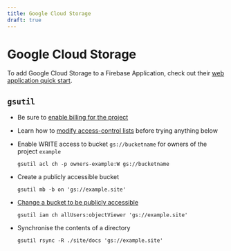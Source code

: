 ```yaml
---
title: Google Cloud Storage
draft: true
---
```


# Google Cloud Storage

To add Google Cloud Storage to a Firebase Application, check out their
[web application quick start](https://firebase.google.com/docs/storage/web/start).

## `gsutil`

* Be sure to [enable billing for the project](https://console.cloud.google.com/billing/projects)

* Learn how to [modify access-control lists](https://cloud.google.com/storage/docs/gsutil/commands/acl#ch-examples) before trying anything below

* Enable WRITE access to bucket `gs://bucketname` for owners of the project `example`

    ```shell script
    gsutil acl ch -p owners-example:W gs://bucketname
    ```

* Create a publicly accessible bucket

    ```shell script
    gsutil mb -b on 'gs://example.site'
    ```

* [Change a bucket to be publicly accessible](https://cloud.google.com/storage/docs/access-control/making-data-public#buckets)

    ```shell script
    gsutil iam ch allUsers:objectViewer 'gs://example.site'
    ```

* Synchronise the contents of a directory

    ```shell script
    gsutil rsync -R ./site/docs 'gs://example.site'
    ```

